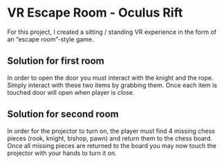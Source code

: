 # VR Escape Room - Oculus Rift

For this project, I created a sitting / standing VR experience in the form of an “escape room”-style game.

## Solution for first room

In order to open the door you must interact with the knight and the rope. Simply interact with these two items by grabbing them. Once each item is touched door will open when player is close.

## Solution for second room

In order for the projector to turn on, the player must find 4 missing chess pieces (rook, knight, bishop, pawn) and return them to the chess board. Once all missing pieces are returned to the board you may now touch the projector with your hands to turn it on.